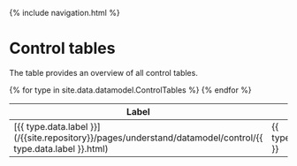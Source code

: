{% include navigation.html %}

# Control tables

The table provides an overview of all control tables. 

<table>
<thead>
<tr class="header">
<th>Label</th>
<th>Name</th>
<th>Description</th>
</tr>
</thead>
<tbody>
{% for type in site.data.datamodel.ControlTables %}
<tr>
<td markdown="span">[{{ type.data.label }}](/{{site.repository}}/pages/understand/datamodel/control/{{ type.data.label }}.html)</td>
<td markdown="span">{{ type.data.name }}</td>
<td markdown="span">{{ type.data.description }}</td>
</tr>
{% endfor %}
</tbody>
</table>